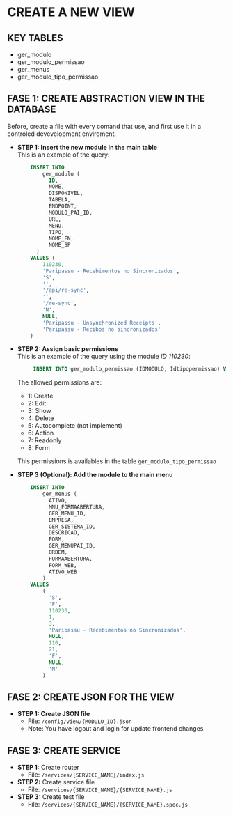 # CREATE A NEW VIEW

## KEY TABLES
 - ger_modulo
 - ger_modulo_permissao
 - ger_menus
 - ger_modulo_tipo_permissao


## FASE 1: CREATE ABSTRACTION VIEW IN THE DATABASE
Before, create a file with every comand that use, and first use it in a controled devevelopment enviroment.
- **STEP 1: Insert the new module in the main table**<br/>
    This is an example of the query:
    ```sql
        INSERT INTO
            ger_modulo (
              ID,
              NOME,
              DISPONIVEL,
              TABELA,
              ENDPOINT,
              MODULO_PAI_ID,
              URL,
              MENU,
              TIPO,
              NOME_EN,
              NOME_SP
          )
        VALUES (
            110230,
            'Paripassu - Recebimentos no Sincronizados',
            'S',
            '',
            '/api/re-sync',
            '',
            '/re-sync',
            'N',
            NULL,
            'Paripassu - Unsynchronized Receipts',
            'Paripassu - Recibos no sincronizados'
        )
    ```

- **STEP 2: Assign basic permissions**<br/>
    This is an example of the query using the module *ID 110230*:
    ```sql
         INSERT INTO ger_modulo_permissao (IDMODULO, Idtipopermissao) VALUES (110230, 2);
    ```
    The allowed permissions are:
    - 1: Create
    - 2: Edit
    - 3: Show
    - 4: Delete
    - 5: Autocomplete (not implement)
    - 6: Action
    - 7: Readonly
    - 8: Form

    This permissions is availables in the table `ger_modulo_tipo_permissao`


- **STEP 3 (Optional): Add the module to the main menu**
    ```sql
        INSERT INTO
            ger_menus (
              ATIVO,
              MNU_FORMAABERTURA,
              GER_MENU_ID,
              EMPRESA,
              GER_SISTEMA_ID,
              DESCRICAO,
              FORM,
              GER_MENUPAI_ID,
              ORDEM,
              FORMAABERTURA,
              FORM_WEB,
              ATIVO_WEB
            )
        VALUES
            (
              'S',
              'F',
              110230,
              1,
              3,
              'Paripassu - Recebimentos no Sincronizados',
              NULL,
              110,
              21,
              'F',
              NULL,
              'N'
            )
    ```

## FASE 2: CREATE JSON FOR THE VIEW
 - **STEP 1: Create JSON file**
   - File: `/config/view/{MODULO_ID}.json`
   - Note: You have logout and login for update frontend changes


## FASE 3: CREATE SERVICE
- **STEP 1:** Create router
   - File: `/services/{SERVICE_NAME}/index.js`
- **STEP 2:** Create service file
   - File: `/services/{SERVICE_NAME}/{SERVICE_NAME}.js`
- **STEP 3:** Create test file
   - File: `/services/{SERVICE_NAME}/{SERVICE_NAME}.spec.js`

